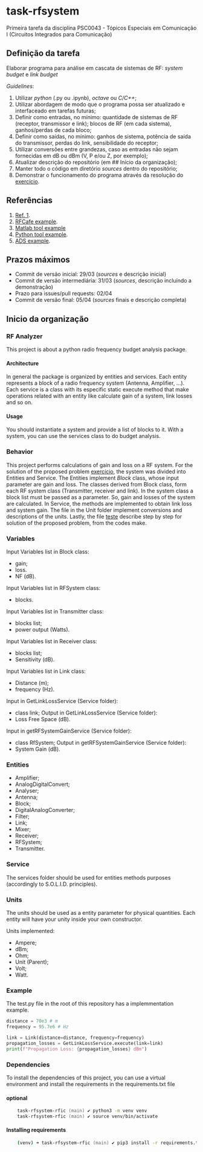 # task-rfsystem

Primeira tarefa da disciplina PSC0043 - Tópicos Especiais em Comunicação I (Circuitos Integrados para Comunicação)

## Definição da tarefa

Elaborar programa para análise em cascata de sistemas de RF: _system budget_ e _link budget_

_Guidelines_:

1. Utilizar _python_ (.py ou .ipynb), _octave_ ou _C/C++_;
2. Utilizar abordagem de modo que o programa possa ser atualizado e interfaceado em tarefas futuras;
3. Definir como entradas, no mínimo: quantidade de sistemas de RF (receptor, transmissor e link); blocos de RF (em cada sistema), ganhos/perdas de cada bloco;
4. Definir como saídas, no mínimo: ganhos de sistema, potência de saída do transmissor, perdas do link, sensibilidade do receptor;
5. Utilizar conversões entre grandezas, caso as entradas não sejam fornecidas em dB ou dBm (V, P e/ou Z, por exemplo);
6. Atualizar descrição do repositório (em ## Início da organização);
7. Manter todo o código em diretório _sources_ dentro do repositório;
8. Demonstrar o funcionamento do programa através da resolução do [exercício](ex1.pdf).

## Referências

1. [Ref. 1](https://www.phys.hawaii.edu/~anita/new/papers/militaryHandbook/rcvr_sen.pdf).
2. [RFCafe example](https://www.rfcafe.com/references/electrical/cascade-budget.htm).
3. [Matlab tool example](https://www.mathworks.com/help/rf/ug/superheterodyne-receiver-using-rf-budget-analyzer-app.html)
4. [Python tool example](https://github.com/fronzbot/python-rfdesigner).
5. [ADS example](https://literature.cdn.keysight.com/litweb/pdf/ads2004a/pdf/rfsysbudget.pdf).

## Prazos máximos

-   Commit de versão inicial: 29/03 (_sources_ e descrição inicial)
-   Commit de versão intermediária: 31/03 (_sources_, descrição incluíndo a demonstração)
-   Prazo para issues/pull requests: 02/04
-   Commit de versão final: 05/04 (_sources_ finais e descrição completa)

## Inicio da organização

### RF Analyzer

This project is about a python radio frequency budget analysis package.

#### Architecture

In general the package is organized by entities and services. Each entity represents a block of a radio frequency system (Antenna, Amplifier, ...). Each service is a class with its especific static execute method that make operations related with an entity like calculate gain of a system, link losses and so on.

#### Usage

You should instantiate a system and provide a list of blocks to it. With a system, you can use the services class to do budget analysis.

### Behavior

This project performs calculations of gain and loss on a RF system. For the solution of the proposed problem [exercício](ex1.pdf), the system was divided into Entities and Service. The Entities implement _Block_ class, whose input parameter are gain and loss. The classes derived from Block class, form each RF system class (Transmitter, receiver and link). In the system class a block list must be passed as a parameter. So, gain and losses of the system are calculated. In Service, the methods are implemented to obtain link loss and system gain. The file in the Unit folder implement conversions and descriptions of the units. Lastly, the file [teste](test.py) describe step by step for solution of the proposed problem, from the codes make.

### Variables

Input Variables list in Block class:

-   gain;
-   loss.
-   NF (dB).

Input Variables list in RFSystem class:

-   blocks.

Input Variables list in Transmitter class:

-   blocks list;
-   power output (Watts).

Input Variables list in Receiver class:

-   blocks list;
-   Sensitivity (dB).

Input Variables list in Link class:

-   Distance (m);
-   frequency (Hz).

Input in GetLinkLossService (Service folder):

-   class link;
    Output in GetLinkLossService (Service folder):
-   Loss Free Space (dB).

Input in getRFSystemGainService (Service folder):

-   class RfSystem;
    Output in getRFSystemGainService (Service folder):
-   System Gain (dB).

### Entities

-   Amplifier;
-   AnalogDigitalConvert;
-   Analyser;
-   Antenna;
-   Block;
-   DigitalAnalogConverter;
-   Filter;
-   Link;
-   Mixer;
-   Receiver;
-   RFSystem;
-   Transmitter.

### Service

The services folder should be used for entities methods purposes (accordingly to S.O.L.I.D. principles).

### Units

The units should be used as a entity parameter for physical quantities. Each entity will have your unity inside your own constructor.

Units implemented:

-   Ampere;
-   dBm;
-   Ohm;
-   Unit (Parent);
-   Volt;
-   Watt.

### Example

The test.py file in the root of this repository has a implemmentation example.

```py
distance = 70e3 # m
frequency = 95.7e6 # Hz

link = Link(distance=distance, frequency=frequency)
propagation_losses = GetLinkLossService.execute(link=link)
print(f"Propagation Loss: {propagation_losses} dBm")

```

### Dependencies

To install the dependencies of this project, you can use a virtual environment and install the requirements in the requirements.txt file

#### optional

```zsh
    task-rfsystem-rfic (main) ✔ python3 -m venv venv
    task-rfsystem-rfic (main) ✔ source venv/bin/activate
```

#### Installing requirements

```zsh
    (venv) ➜ task-rfsystem-rfic (main) ✔ pip3 install -r requirements.txt
```
